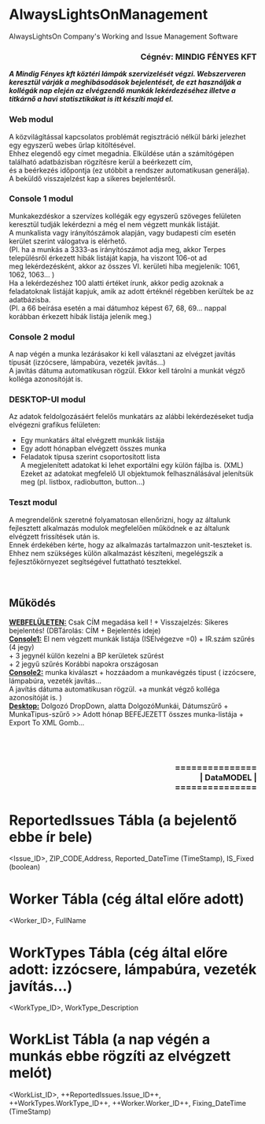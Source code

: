 # AlwaysLightsOnManagement
AlwaysLightsOn Company's Working and Issue Management Software

<h3 align="right"> Cégnév: MINDIG FÉNYES KFT</h3>
<b><i> A Mindig Fényes kft köztéri lámpák szervizelését végzi.
Webszerveren keresztül várják a meghibásodások bejelentését, de ezt használják a kollégák nap elején az elvégzendő munkák lekérdezéséhez 
illetve a titkárnő a havi statisztikákat is itt készíti majd el.</i></b>

### Web modul
A közvilágítással kapcsolatos problémát regisztráció nélkül bárki jelezhet egy egyszerű webes űrlap kitöltésével.<br/>
Ehhez elegendő egy címet megadnia. Elküldése után a számítógépen található adatbázisban rögzítésre kerül a beérkezett cím, <br/>
és a beérkezés időpontja (ez utóbbit a rendszer automatikusan generálja).<br/>
A beküldő visszajelzést kap a sikeres bejelentésről.
### Console 1 modul
Munkakezdéskor a szervízes kollégák egy egyszerű szöveges felületen keresztül tudják lekérdezni a még el nem végzett munkák listáját.<br/>
A munkalista vagy irányítószámok alapján, vagy budapesti cím esetén kerület szerint válogatva is elérhető.<br/>
(Pl. ha a munkás a 3333-as irányítószámot adja meg, akkor Terpes településről érkezett hibák listáját kapja, ha viszont 106-ot ad <br/>
meg lekérdezésként, akkor az összes VI. kerületi hiba megjelenik: 1061, 1062, 1063... )<br/>
Ha a lekérdezéshez 100 alatti értéket írunk, akkor pedig azoknak a feladatoknak listáját kapjuk, amik az adott értéknél régebben kerültek be az adatbázisba. <br/>
(Pl. a 66 beírása esetén a mai dátumhoz képest 67, 68, 69... nappal korábban érkezett hibák listája jelenik meg.)
### Console 2 modul
A nap végén a munka lezárásakor ki kell választani az elvégzet javítás típusát (izzócsere, lámpabúra, vezeték javítás...) <br/>
A javítás dátuma automatikusan rögzül. Ekkor kell tárolni a munkát végző kolléga azonosítóját is.
### DESKTOP-UI modul
Az adatok feldolgozásáért felelős munkatárs az alábbi lekérdezéseket tudja elvégezni grafikus felületen:<br/>
 - Egy munkatárs által elvégzett munkák listája
 - Egy adott hónapban elvégzett összes munka
 - Feladatok típusa szerint csoportosított lista <br/>
A megjelenített adatokat ki lehet exportálni egy külön fájlba is. (XML)<br/>
Ezeket az adatokat megfelelő UI objektumok felhasználásával jelenítsük meg (pl. listbox, radiobutton, button...)
### Teszt modul
A megrendelőnk szeretné folyamatosan ellenőrizni, hogy az általunk fejlesztett alkalmazás modulok megfelelően működnek e az általunk elvégzett frissítések után is. <br/>
Ennek érdekében kérte, hogy az alkalmazás tartalmazzon unit-teszteket is. <br/> 
Ehhez nem szükséges külön alkalmazást készíteni, megelégszik a fejlesztőkörnyezet segítségével futtatható tesztekkel.
<br/>
<br/>
<br/>
## Működés
<b><u>WEBFELÜLETEN:</u></b>   Csak CÍM megadása kell !  + Visszajelzés: Sikeres bejelentés! (DBTárolás: CÍM + Bejelentés ideje) <br/>
<b><u>Console1:</u></b>       El nem végzett munkák listája (ISElvégezve =0) + IR.szám szűrés (4 jegy) <br/>
                + 3 jegynél külön kezelni a BP kerületek szűrést <br/>
                + 2 jegyű szűrés Korábbi napokra országosan <br/>
<b><u>Console2:</u></b>       munka kiválaszt + hozzáadom a munkavégzés tipust ( izzócsere, lámpabúra, vezeték javítás... <br/>
                A javítás dátuma automatikusan rögzül. +a munkát végző kolléga azonosítóját is. ) <br/>
<b><u>Desktop:</u></b>        Dolgozó DropDown, alatta DolgozóMunkái, Dátumszűrő + MunkaTipus-szűrő >> Adott hónap BEFEJEZETT összes munka-listája + Export To XML Gomb... <br/>
<br/>
<br/>
<br/>

<h3 align="right">                                                    =============== <br/>
                                                    |  DataMODEL  |<br/>
                                                    ===============</h3>

ReportedIssues Tábla (a bejelentő ebbe ír bele)
==================================================================================================================
<Issue_ID>, ZIP_CODE,Address, Reported_DateTime (TimeStamp), IS_Fixed (boolean)

Worker Tábla (cég által előre adott)
==================================================================================================================
<Worker_ID>, FullName

WorkTypes Tábla (cég által előre adott: izzócsere, lámpabúra, vezeték javítás...)
==================================================================================================================
<WorkType_ID>, WorkType_Description

WorkList Tábla (a nap végén a munkás ebbe rögzíti az elvégzett melót)
==================================================================================================================
<WorkList_ID>, ++ReportedIssues.Issue_ID++, ++WorkTypes.WorkType_ID++, ++Worker.Worker_ID++, Fixing_DateTime (TimeStamp)

